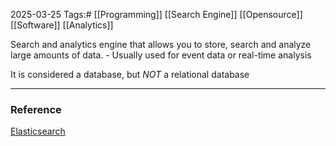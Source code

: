 2025-03-25
Tags:# [[Programming]] [[Search Engine]] [[Opensource]] [[Software]] [[Analytics]]

Search and analytics engine that allows you to store, search and analyze large amounts of data.
	- Usually used for event data or real-time analysis

It is considered a database, but *NOT* a relational database


---
### Reference

[Elasticsearch](https://www.elastic.co/elasticsearch)
